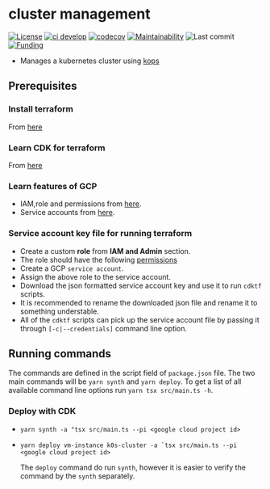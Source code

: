 # cluster management

[![License](https://img.shields.io/badge/License-BSD%202--Clause-blue.svg)](LICENSE)
[![ci develop](https://github.com/dictybase-docker/cluster-management/actions/workflows/ci-develop.yml/badge.svg?branch=develop)](https://github.com/dictybase-docker/cluster-management/actions/workflows/ci-develop.yml)
[![codecov](https://codecov.io/gh/dictybase-docker/cluster-management/branch/develop/graph/badge.svg)](https://codecov.io/gh/dictybase-docker/cluster-management)
[![Maintainability](https://api.codeclimate.com/v1/badges/afaf5e515b14d8a7dcbc/maintainability)](https://codeclimate.com/github/dictybase-docker/cluster-management/maintainability)
![Last commit](https://badgen.net/github/last-commit/dictybase-docker/cluster-management/develop)
[![Funding](https://badgen.net/badge/Funding/Rex%20L%20Chisholm,dictyBase,DCR/yellow?list=|)](https://reporter.nih.gov/project-details/10024726)

- Manages a kubernetes cluster using [kops](https://kops.sigs.k8s.io)

## Prerequisites

### Install terraform

From [here](https://www.terraform.io/downloads.html)

### Learn CDK for terraform

From [here](https://developer.hashicorp.com/terraform/cdktf)

### Learn features of GCP

- IAM,role and permissions from [here](https://cloud.google.com/iam/docs/overview).
- Service accounts from [here](https://cloud.google.com/iam/docs/service-accounts).

### Service account key file for running terraform

- Create a custom **role** from **IAM and Admin** section.
- The role should have the following [permissions](/documentation/terraform_gcp_permissions.md)
- Create a GCP `service account`.
- Assign the above role to the service account.
- Download the json formatted service account key and use it to run `cdktf` scripts.
- It is recommended to rename the downloaded json file and rename it to something understable.
- All of the `cdktf` scripts can pick up the service account file
  by passing it through `[-c|--credentials]` command line option.

## Running commands

The commands are defined in the script field of `package.json` file. The two
main commands will be `yarn synth` and `yarn deploy`. To get a list of all
available command line options run `yarn tsx src/main.ts -h`.

### Deploy with CDK

- `yarn synth -a "tsx src/main.ts --pi <google cloud project id>`
- `` yarn deploy vm-instance k0s-cluster -a `tsx src/main.ts --pi <google cloud
project id> ``

  The `deploy` command do run `synth`, however it is easier to verify the command
  by the `synth` separately.
